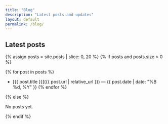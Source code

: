 ```yaml
---
title: "Blog"
description: "Latest posts and updates"
layout: default
permalink: /blog/
---
```


## Latest posts

{% assign posts = site.posts | slice: 0, 20 %}
{% if posts and posts.size > 0 %}

{% for post in posts %}
- [{{ post.title }}]({{ post.url | relative_url }}) — {{ post.date | date: "%B %d, %Y" }}
{% endfor %}

{% else %}

No posts yet.

{% endif %}
